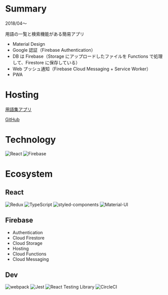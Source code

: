 # Summary

2018/04〜

用語の一覧と検索機能がある簡易アプリ

- Material Design
- Google 認証（Firebase Authentication）
- DB は Firebase（Storage にアップロードしたファイルを Functions で処理して、Firestore に保存している）
- Web プッシュ通知（Firebase Cloud Messaging + Service Worker）
- PWA

# Hosting

[用語集アプリ](https://glossary-kurosame.firebaseapp.com)

[GitHub](https://github.com/kurosame/glossary)

# Technology

![React](/tools/react.png 'React')
![Firebase](/tools/firebase.png 'Firebase')

# Ecosystem

## React

![Redux](/tools/redux.png 'Redux')
![TypeScript](/tools/typescript.png 'TypeScript')
![styled-components](/tools/styled-components.png 'styled-components')
![Material-UI](/tools/material-ui.png 'Material-UI')

## Firebase

- Authentication
- Cloud Firestore
- Cloud Storage
- Hosting
- Cloud Functions
- Cloud Messaging

## Dev

![webpack](/tools/webpack.png 'webpack')
![Jest](/tools/jest.png 'Jest')
![React Testing Library](/tools/react-testing-library.png 'React Testing Library')
![CircleCI](/tools/circleci.png 'CircleCI')
